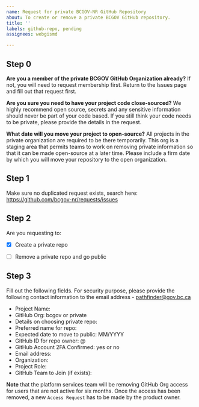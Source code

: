```yaml
---
name: Request for private BCGOV-NR GitHub Repository
about: To create or remove a private BCGOV GitHub repository.
title: ''
labels: github-repo, pending
assignees: webgismd

---
```


## Step 0

**Are you a member of the private BCGOV GitHub Organization already?**
If not, you will need to request membership first. Return to the Issues page and fill out that request first.

**Are you sure you need to have your project code close-sourced?**
We highly recommend open source, secrets and any sensitive information should never be part of your code based. If you still think your code needs to be private, please provide the details in the request.

**What date will you move your project to open-source?**
All projects in the private organization are required to be there temporarily. This org is a staging area that permits teams to work on removing private information so that it can be made open-source at a later time. Please include a firm date by which you will move your repository to the open organization.

## Step 1
Make sure no duplicated request exists, search here:
https://github.com/bcgov-nr/requests/issues


## Step 2
Are you requesting to:
- [x] Create a private repo
- [ ] Remove a private repo and go public


## Step 3
Fill out the following fields. For security purpose, please provide the following contact information to the email address - pathfinder@gov.bc.ca

* Project Name: 
* GitHub Org: bcgov or private
* Details on choosing private repo: 
* Preferred name for repo: 
* Expected date to move to public: MM/YYYY
* GitHub ID for repo owner: @
* GitHub Account 2FA Confirmed: yes or no
* Email address: 
* Organization: 
* Project Role: 
* GitHub Team to Join (if exists): 


**Note** that the platform services team will be removing GitHub Org access for users that are not active for six months. Once the access has been removed, a new `Access Request` has to be made by the product owner.
